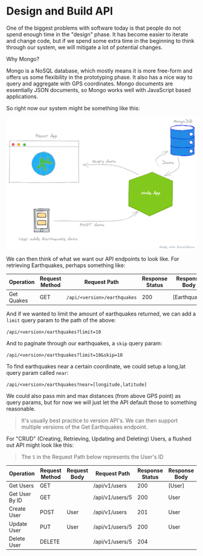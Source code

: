 # Design and Build API

One of the biggest problems with software today is that people do not spend enough time in the "design" phase. It has become easier to iterate and change code, but if we spend some extra time in the beginning to think through our system, we will mitigate a lot of potential changes.

Why Mongo?

Mongo is a NoSQL database, which mostly means it is more free-form and offers us some flexibility in the prototyping phase. It also has a nice way to query and aggregate with GPS coordinates. Mongo documents are essentially JSON documents, so Mongo works well with JavaScript based applications. 

So right now our system might be something like this:

![System One](../assets/app_design.png)

We can then think of what we want our API endpoints to look like. For retrieving Earthquakes, perhaps something like:

| Operation  | Request Method | Request Path                 | Response Status | Response Body |
|------------|----------------|------------------------------|-----------------|---------------|
| Get Quakes | GET            | `/api/<version>/earthquakes` | 200             | [Earthquake]  |


And if we wanted to limit the amount of earthquakes returned, we can add a `limit` query param to the path of the above:
```ignore
/api/<version>/earthquakes?limit=10
```

And to paginate through our earthquakes, a `skip` query param:
```ignore
/api/<version>/earthquakes?limit=10&skip=10
```

To find earthquakes near a certain coordinate, we could setup a long,lat query param called `near`:
```ignore
/api/<version>/earthquakes?near=[longitude,latitude]
```

We could also pass min and max distances (from above GPS point) as query params, but for now we will just let the API default those to something reasonable.

> It's usually best practice to version API's. We can then support multiple versions of the Get Earthquakes endpoint.

For "CRUD" (Creating, Retrieving, Updating and Deleting) Users, a flushed out API might look like this:

> The `5` in the Request Path below represents the User's ID

| Operation      | Request Method | Request Body | Request Path    | Response Status | Response Body |
|----------------|----------------|--------------|-----------------|-----------------|---------------|
| Get Users      | GET            |              | /api/v1/users   | 200             | [User]        |
| Get User By ID | GET            |              | /api/v1/users/5 | 200             | User          |
| Create User    | POST           | User         | /api/v1/users   | 201             | User          |
| Update User    | PUT            | User         | /api/v1/users/5 | 200             | User          |
| Delete User    | DELETE         |              | /api/v1/users/5 | 204             |               |